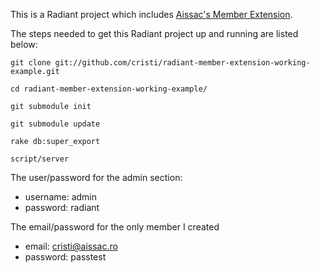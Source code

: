 This is a Radiant project which includes [Aissac's Member Extension][ame].

The steps needed to get this Radiant project up and running are listed below:

    git clone git://github.com/cristi/radiant-member-extension-working-example.git 

    cd radiant-member-extension-working-example/

    git submodule init

    git submodule update

    rake db:super_export

    script/server

The user/password for the admin section:

*  username: admin
*  password: radiant

The email/password for the only member I created

*  email: cristi@aissac.ro
*  password: passtest

[ame]: http://blog.aissac.ro/radiant/member-extension/